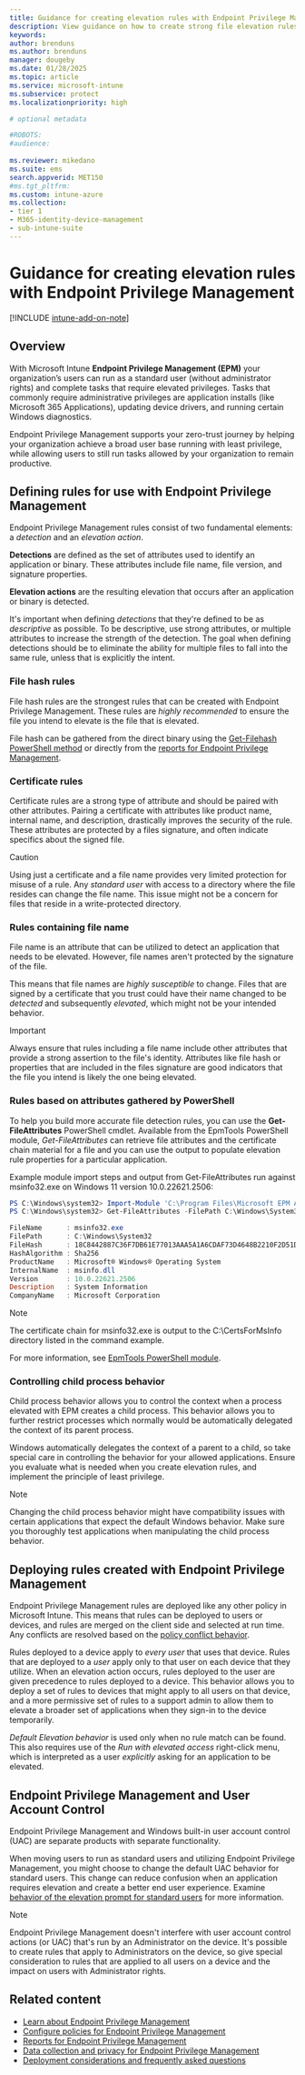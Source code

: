 ```yaml
---
title: Guidance for creating elevation rules with Endpoint Privilege Management
description: View guidance on how to create strong file elevation rules with Microsoft Intune Endpoint Privilege Management
keywords:
author: brenduns
ms.author: brenduns
manager: dougeby
ms.date: 01/28/2025
ms.topic: article
ms.service: microsoft-intune
ms.subservice: protect
ms.localizationpriority: high

# optional metadata

#ROBOTS:
#audience:
 
ms.reviewer: mikedano
ms.suite: ems
search.appverid: MET150
#ms.tgt_pltfrm:
ms.custom: intune-azure
ms.collection:
- tier 1
- M365-identity-device-management
- sub-intune-suite
---
```


# Guidance for creating elevation rules with Endpoint Privilege Management

[!INCLUDE [intune-add-on-note](../includes/intune-add-on-note.md)]

## Overview

With Microsoft Intune **Endpoint Privilege Management (EPM)** your organization’s users can run as a standard user (without administrator rights) and complete tasks that require elevated privileges. Tasks that commonly require administrative privileges are application installs (like Microsoft 365 Applications), updating device drivers, and running certain Windows diagnostics.

Endpoint Privilege Management supports your zero-trust journey by helping your organization achieve a broad user base running with least privilege, while allowing users to still run tasks allowed by your organization to remain productive.

## Defining rules for use with Endpoint Privilege Management

Endpoint Privilege Management rules consist of two fundamental elements: a *detection* and an *elevation action*.

**Detections** are defined as the set of attributes used to identify an application or binary. These attributes include file name, file version, and signature properties.

**Elevation actions** are the resulting elevation that occurs after an application or binary is detected.

It's important when defining *detections* that they're defined to be as *descriptive* as possible. To be descriptive, use strong attributes, or multiple attributes to increase the strength of the detection. The goal when defining detections should be to eliminate the ability for multiple files to fall into the same rule, unless that is explicitly the intent.

### File hash rules

File hash rules are the strongest rules that can be created with Endpoint Privilege Management. These rules are *highly recommended* to ensure the file you intend to elevate is the file that is elevated.

File hash can be gathered from the direct binary using the [Get-Filehash PowerShell method](/powershell/module/microsoft.powershell.utility/get-filehash) or directly from the [reports for Endpoint Privilege Management](../protect/epm-reports.md).

### Certificate rules

Certificate rules are a strong type of attribute and should be paired with other attributes. Pairing a certificate with attributes like product name, internal name, and description, drastically improves the security of the rule. These attributes are protected by a files signature, and often indicate specifics about the signed file.

> [!CAUTION]
> Using just a certificate and a file name provides very limited protection for misuse of a rule. Any *standard user* with access to a directory where the file resides can change the file name. This issue might not be a concern for files that reside in a write-protected directory.

### Rules containing file name

File name is an attribute that can be utilized to detect an application that needs to be elevated. However, file names aren't protected by the signature of the file.

This means that file names are *highly susceptible* to change. Files that are signed by a certificate that you trust could have their name changed to be *detected* and subsequently *elevated*, which might not be your intended behavior.

> [!IMPORTANT]
> Always ensure that rules including a file name include other attributes that provide a strong assertion to the file's identity. Attributes like file hash or properties that are included in the files signature are good indicators that the file you intend is likely the one being elevated.

### Rules based on attributes gathered by PowerShell

To help you build more accurate file detection rules, you can use the **Get-FileAttributes** PowerShell cmdlet. Available from the EpmTools PowerShell module, *Get-FileAttributes* can retrieve file attributes and the certificate chain material for a file and you can use the output to populate elevation rule properties for a particular application.

Example module import steps and output from Get-FileAttributes run against msinfo32.exe on Windows 11 version 10.0.22621.2506:

```powershell
PS C:\Windows\system32> Import-Module 'C:\Program Files\Microsoft EPM Agent\EpmTools\EpmCmdlets.dll'
PS C:\Windows\system32> Get-FileAttributes -FilePath C:\Windows\System32\msinfo32.exe -CertOutputPath C:\CertsForMsInfo\

FileName      : msinfo32.exe
FilePath      : C:\Windows\System32
FileHash      : 18C8442887C36F7DB61E77013AAA5A1A6CDAF73D4648B2210F2D51D8B405191D
HashAlgorithm : Sha256
ProductName   : Microsoft® Windows® Operating System
InternalName  : msinfo.dll
Version       : 10.0.22621.2506
Description   : System Information
CompanyName   : Microsoft Corporation

```

> [!NOTE]
> The certificate chain for msinfo32.exe is output to the C:\CertsForMsInfo directory listed in the command example.

For more information, see [EpmTools PowerShell module](../protect/epm-overview.md#epmtools-powershell-module).

### Controlling child process behavior

Child process behavior allows you to control the context when a process elevated with EPM creates a child process. This behavior allows you to further restrict processes which normally would be automatically delegated the context of its parent process.

Windows automatically delegates the context of a parent to a child, so take special care in controlling the behavior for your allowed applications. Ensure you evaluate what is needed when you create elevation rules, and implement the principle of least privilege.

> [!NOTE]
>
> Changing the child process behavior might have compatibility issues with certain applications that expect the default Windows behavior. Make sure you thoroughly test applications when manipulating the child process behavior.

## Deploying rules created with Endpoint Privilege Management

Endpoint Privilege Management rules are deployed like any other policy in Microsoft Intune. This means that rules can be deployed to users or devices, and rules are merged on the client side and selected at run time. Any conflicts are resolved based on the [policy conflict behavior](../protect/epm-policies.md#policy-conflict-handling-for-endpoint-privilege-management).

Rules deployed to a device apply to *every user* that uses that device. Rules that are deployed to a *user* apply only to that user on each device that they utilize. When an elevation action occurs, rules deployed to the user are given precedence to rules deployed to a device. This behavior allows you to deploy a set of rules to devices that might apply to all users on that device, and a more permissive set of rules to a support admin to allow them to elevate a broader set of applications when they sign-in to the device temporarily.

*Default Elevation behavior* is used only when no rule match can be found. This also requires use of the *Run with elevated access* right-click menu, which is interpreted as a user *explicitly* asking for an application to be elevated.

## Endpoint Privilege Management and User Account Control

Endpoint Privilege Management and Windows built-in user account control (UAC) are separate products with separate functionality.

When moving users to run as standard users and utilizing Endpoint Privilege Management, you might choose to change the default UAC behavior for standard users. This change can reduce confusion when an application requires elevation and create a better end user experience. Examine [behavior of the elevation prompt for standard users](/windows/security/identity-protection/user-account-control/user-account-control-security-policy-settings#user-account-control-behavior-of-the-elevation-prompt-for-standard-users) for more information.

> [!NOTE]
> Endpoint Privilege Management doesn't interfere with user account control actions (or UAC) that's run by an Administrator on the device. It's possible to create rules that apply to Administrators on the device, so give special consideration to rules that are applied to all users on a device and the impact on users with Administrator rights.

## Related content

- [Learn about Endpoint Privilege Management](../protect/epm-overview.md)
- [Configure policies for Endpoint Privilege Management](../protect/epm-policies.md)
- [Reports for Endpoint Privilege Management](../protect/epm-reports.md)
- [Data collection and privacy for Endpoint Privilege Management](../protect/epm-data-collection.md)
- [Deployment considerations and frequently asked questions](../protect/epm-deployment-considerations-ki.md)
